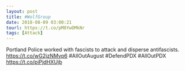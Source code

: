 ```yaml
---
layout: post
title: #WolfGroup
date: 2018-08-09 03:00:21
tourl: https://t.co/pM8YwOMkNr
tags: [Attack]
---
```

Portland Police worked with fascists to attack and disperse antifascists.  https://t.co/wG2jzNMvp6 #AllOutAugust #DefendPDX #AllOutPDX https://t.co/piPjdHXUjb